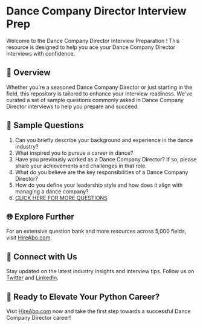 # Dance Company Director Interview Prep

Welcome to the Dance Company Director Interview Preparation ! This resource is designed to help you ace your Dance Company Director interviews with confidence.

## 🚀 Overview

Whether you're a seasoned Dance Company Director or just starting in the field, this repository is tailored to enhance your interview readiness. We've curated a set of sample questions commonly asked in Dance Company Director interviews to help you prepare and succeed.

## 📝 Sample Questions

1. Can you briefly describe your background and experience in the dance industry?
2. What inspired you to pursue a career in dance?
3. Have you previously worked as a Dance Company Director? If so, please share your achievements and challenges in that role.
4. What do you believe are the key responsibilities of a Dance Company Director?
5. How do you define your leadership style and how does it align with managing a dance company?
6. [CLICK HERE FOR MORE QUESTIONS](https://hireabo.com/job/16_4_12/Dance%20Company%20Director)

## 🌐 Explore Further

For an extensive question bank and more resources across 5,000 fields, visit [HireAbo.com](https://www.hireabo.com).

## 📱 Connect with Us

Stay updated on the latest industry insights and interview tips. Follow us on [Twitter](https://twitter.com/hireabo) and [LinkedIn](https://www.linkedin.com/in/hire-abo-3609972a8/).

## 🚀 Ready to Elevate Your Python Career?

Visit [HireAbo.com](https://www.hireabo.com) now and take the first step towards a successful Dance Company Director career!